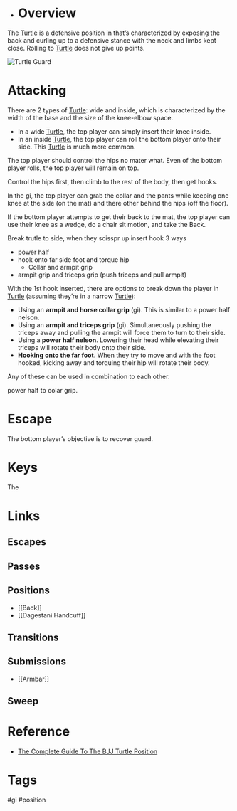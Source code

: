 - # Overview
The <u>Turtle</u> is a defensive position in that’s characterized by exposing the back and curling up to a defensive stance with the neck and limbs kept close. Rolling to <u>Turtle</u> does not give up points.

![Turtle Guard](https://evolve-mma.com/wp-content/uploads/2021/12/rodrigo-and-thales-turtle-guard.jpg)
# Attacking
There are 2 types of <u>Turtle</u>: wide and inside, which is characterized by the width of the base and the size of the knee-elbow space.
- In a wide <u>Turtle</u>, the top player can simply insert their knee inside.
- In an inside <u>Turtle</u>, the top player can roll the bottom player onto their side. This <u>Turtle</u> is much more common.

The top player should control the hips no mater what. Even of the bottom player rolls, the top player will remain on top.

Control the hips first, then climb to the rest of the body, then get hooks.

In the gi, the top player can grab the collar and the pants while keeping one knee at the side (on the mat) and there other behind the hips (off the floor).

If the bottom player attempts to get their back to the mat, the top player can use their knee as a wedge, do a chair sit motion, and take the Back.

Break trutle to side, when they scisspr up insert hook
3 ways
- power half
- hook onto far side foot and torque hip
	- Collar and armpit grip
- armpit grip and triceps grip (push triceps and pull armpit)

With the 1st hook inserted, there are options to break down the player in <u>Turtle</u> (assuming they’re in a narrow <u>Turtle</u>):
- Using an **armpit and horse collar grip** (gi). This is similar to a power half nelson.
- Using an **armpit and triceps grip** (gi). Simultaneously pushing the triceps away and pulling the armpit will force them to turn to their side.
- Using a **power half nelson**. Lowering their head while elevating their triceps will rotate their body onto their side.
- **Hooking onto the far foot**. When they try to move and with the foot hooked, kicking away and torquing their hip will rotate their body.

Any of these can be used in combination to each other.

power half to colar grip.
# Escape
The bottom player’s objective is to recover guard.
# Keys
The 

# Links
## Escapes
## Passes
## Positions
- [[Back]]
- [[Dagestani Handcuff]]
## Transitions
## Submissions
- [[Armbar]]
## Sweep
# Reference
- [The Complete Guide To The BJJ Turtle Position](https://evolve-mma.com/blog/the-complete-guide-to-the-bjj-turtle-position/#:~:text=The%20turtle%20is%20a%20popular,mother%20of%20all%20defensive%20maneuvers.)
# Tags
#gi #position